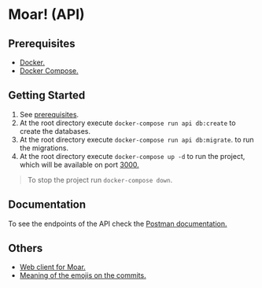 # Moar! (API)

## Prerequisites

- [Docker.](https://docs.docker.com/get-docker/)
- [Docker Compose.](https://docs.docker.com/compose/install/)

## Getting Started

1. See [prerequisites](#prerequisites).
2. At the root directory execute `docker-compose run api db:create` to create the databases.
3. At the root directory execute `docker-compose run api db:migrate`. to run the migrations.
4. At the root directory execute `docker-compose up -d` to run the project, which will be available on port [3000.](http://localhost:3000/)

> To stop the project run `docker-compose down`.

## Documentation

To see the endpoints of the API check the [Postman documentation.](https://documenter.getpostman.com/view/6180815/UUxtGBjX)

## Others

- [Web client for Moar.](https://github.com/LinkSake/moar-app)
- [Meaning of the emojis on the commits.](https://github.com/carloscuesta/gitmoji)
